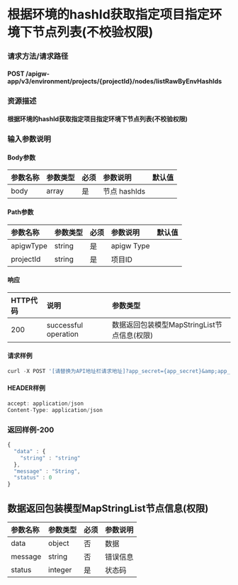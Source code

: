 # 根据环境的hashId获取指定项目指定环境下节点列表\(不校验权限\)

### 请求方法/请求路径

#### POST  /apigw-app/v3/environment/projects/{projectId}/nodes/listRawByEnvHashIds

### 资源描述

#### 根据环境的hashId获取指定项目指定环境下节点列表\(不校验权限\)

### 输入参数说明

#### Body参数

| 参数名称 | 参数类型 | 必须 | 参数说明 | 默认值 |
| :--- | :--- | :--- | :--- | :--- |
| body | array | 是 | 节点 hashIds |  |

#### Path参数

| 参数名称 | 参数类型 | 必须 | 参数说明 | 默认值 |
| :--- | :--- | :--- | :--- | :--- |
| apigwType | string | 是 | apigw Type |  |
| projectId | string | 是 | 项目ID |  |

#### 响应

| HTTP代码 | 说明 | 参数类型 |
| :--- | :--- | :--- |
| 200 | successful operation | 数据返回包装模型MapStringList节点信息\(权限\) |

#### 请求样例

```javascript
curl -X POST '[请替换为API地址栏请求地址]?app_secret={app_secret}&amp;app_code={app_code}'
```

#### HEADER样例

```javascript
accept: application/json
Content-Type: application/json
```

### 返回样例-200

```javascript
{
  "data" : {
    "string" : "string"
  },
  "message" : "String",
  "status" : 0
}
```

## 数据返回包装模型MapStringList节点信息\(权限\)

| 参数名称 | 参数类型 | 必须 | 参数说明 |
| :--- | :--- | :--- | :--- |
| data | object | 否 | 数据 |
| message | string | 否 | 错误信息 |
| status | integer | 是 | 状态码 |

